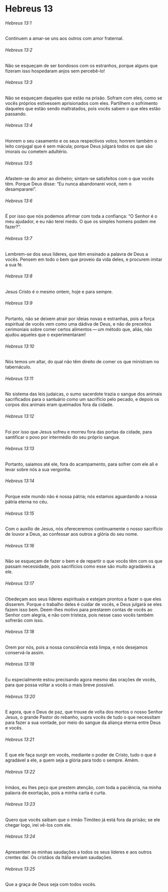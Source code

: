 # Hebreus 13

###### Hebreus 13:1

Continuem a amar-se uns aos outros com amor fraternal.

###### Hebreus 13:2

Não se esqueçam de ser bondosos com os estranhos, porque alguns que fizeram isso hospedaram anjos sem percebê-lo!

###### Hebreus 13:3

Não se esqueçam daqueles que estão na prisão. Sofram com eles, como se vocês próprios estivessem aprisionados com eles. Partilhem o sofrimento daqueles que estão sendo maltratados, pois vocês sabem o que eles estão passando.

###### Hebreus 13:4

Honrem o seu casamento e os seus respectivos votos; honrem também o leito conjugal que é sem mácula; porque Deus julgará todos os que são imorais ou cometem adultério.

###### Hebreus 13:5

Afastem-se do amor ao dinheiro; sintam-se satisfeitos com o que vocês têm. Porque Deus disse: “Eu nunca abandonarei você, nem o desampararei”.

###### Hebreus 13:6

É por isso que nós podemos afirmar com toda a confiança: “O Senhor é o meu ajudador, e eu não terei medo. O que os simples homens podem me fazer?”.

###### Hebreus 13:7

Lembrem-se dos seus líderes, que têm ensinado a palavra de Deus a vocês. Pensem em todo o bem que proveio da vida deles, e procurem imitar a sua fé.

###### Hebreus 13:8

Jesus Cristo é o mesmo ontem, hoje e para sempre.

###### Hebreus 13:9

Portanto, não se deixem atrair por ideias novas e estranhas, pois a força espiritual de vocês vem como uma dádiva de Deus, e não de preceitos cerimoniais sobre comer certos alimentos — um método que, aliás, não ajudou aqueles que o experimentaram!

###### Hebreus 13:10

Nós temos um altar, do qual não têm direito de comer os que ministram no tabernáculo.

###### Hebreus 13:11

No sistema das leis judaicas, o sumo sacerdote trazia o sangue dos animais sacrificados para o santuário como um sacrifício pelo pecado, e depois os corpos dos animais eram queimados fora da cidade.

###### Hebreus 13:12

Foi por isso que Jesus sofreu e morreu fora das portas da cidade, para santificar o povo por intermédio do seu próprio sangue.

###### Hebreus 13:13

Portanto, saiamos até ele, fora do acampamento, para sofrer com ele ali e levar sobre nós a sua vergonha.

###### Hebreus 13:14

Porque este mundo não é nossa pátria; nós estamos aguardando a nossa pátria eterna no céu.

###### Hebreus 13:15

Com o auxílio de Jesus, nós ofereceremos continuamente o nosso sacrifício de louvor a Deus, ao confessar aos outros a glória do seu nome.

###### Hebreus 13:16

Não se esqueçam de fazer o bem e de repartir o que vocês têm com os que passam necessidade, pois sacrifícios como esse são muito agradáveis a ele.

###### Hebreus 13:17

Obedeçam aos seus líderes espirituais e estejam prontos a fazer o que eles disserem. Porque o trabalho deles é cuidar de vocês, e Deus julgará se eles fazem isso bem. Deem-lhes motivo para prestarem contas de vocês ao Senhor com alegria, e não com tristeza, pois nesse caso vocês também sofrerão com isso.

###### Hebreus 13:18

Orem por nós, pois a nossa consciência está limpa, e nós desejamos conservá-la assim.

###### Hebreus 13:19

Eu especialmente estou precisando agora mesmo das orações de vocês, para que possa voltar a vocês o mais breve possível.

###### Hebreus 13:20

E agora, que o Deus de paz, que trouxe de volta dos mortos o nosso Senhor Jesus, o grande Pastor do rebanho, supra vocês de tudo o que necessitam para fazer a sua vontade, por meio do sangue da aliança eterna entre Deus e vocês.

###### Hebreus 13:21

E que ele faça surgir em vocês, mediante o poder de Cristo, tudo o que é agradável a ele, a quem seja a glória para todo o sempre. Amém.

###### Hebreus 13:22

Irmãos, eu lhes peço que prestem atenção, com toda a paciência, na minha palavra de exortação, pois a minha carta é curta.

###### Hebreus 13:23

Quero que vocês saibam que o irmão Timóteo já está fora da prisão; se ele chegar logo, irei vê-los com ele.

###### Hebreus 13:24

Apresentem as minhas saudações a todos os seus líderes e aos outros crentes daí. Os cristãos da Itália enviam saudações.

###### Hebreus 13:25

Que a graça de Deus seja com todos vocês.

